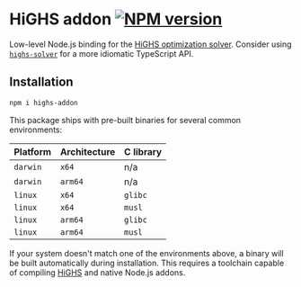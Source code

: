 # HiGHS addon [![NPM version](https://img.shields.io/npm/v/highs-addon.svg)](https://www.npmjs.com/package/highs-addon)

Low-level Node.js binding for the [HiGHS optimization solver][highs]. Consider
using [`highs-solver`](/packages/highs-solver) for a more idiomatic TypeScript
API.

## Installation

```sh
npm i highs-addon
```

This package ships with pre-built binaries for several common environments:

| Platform | Architecture | C library |
| --- | --- | --- |
| `darwin` | `x64` | n/a |
| `darwin` | `arm64` | n/a |
| `linux` | `x64` | `glibc` |
| `linux` | `x64` | `musl` |
| `linux` | `arm64` | `glibc` |
| `linux` | `arm64` | `musl` |

If your system doesn't match one of the environments above, a binary will be
built automatically during installation. This requires a toolchain capable of
compiling [HiGHS][highs] and native Node.js addons.

[highs]: https://github.com/ERGO-COde/HiGHS
